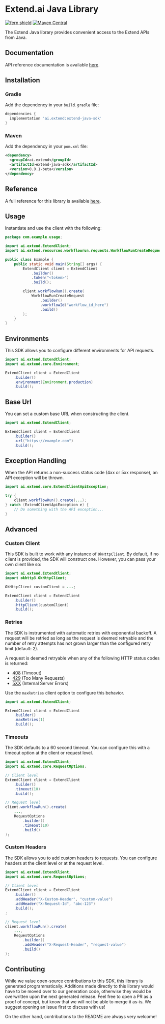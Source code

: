 # Extend.ai Java Library

[![fern shield](https://img.shields.io/badge/%F0%9F%8C%BF-Built%20with%20Fern-brightgreen)](https://buildwithfern.com?utm_source=github&utm_medium=github&utm_campaign=readme&utm_source=https%3A%2F%2Fgithub.com%2Fextend-hq%2Fextend-java-sdk)
[![Maven Central](https://img.shields.io/maven-central/v/ai.extend/extend-java-sdk)](https://central.sonatype.com/artifact/ai.extend/extend-java-sdk)

The Extend Java library provides convenient access to the Extend APIs from Java.

## Documentation

API reference documentation is available [here](https://docs.extend.ai/2025-04-21/developers).

## Installation

### Gradle

Add the dependency in your `build.gradle` file:

```groovy
dependencies {
  implementation 'ai.extend:extend-java-sdk'
}
```

### Maven

Add the dependency in your `pom.xml` file:

```xml
<dependency>
  <groupId>ai.extend</groupId>
  <artifactId>extend-java-sdk</artifactId>
  <version>0.0.1-beta</version>
</dependency>
```

## Reference

A full reference for this library is available [here](https://github.com/extend-hq/extend-java-sdk/blob/HEAD/./reference.md).

## Usage

Instantiate and use the client with the following:

```java
package com.example.usage;

import ai.extend.ExtendClient;
import ai.extend.resources.workflowrun.requests.WorkflowRunCreateRequest;

public class Example {
    public static void main(String[] args) {
        ExtendClient client = ExtendClient
            .builder()
            .token("<token>")
            .build();

        client.workflowRun().create(
            WorkflowRunCreateRequest
                .builder()
                .workflowId("workflow_id_here")
                .build()
        );
    }
}
```

## Environments

This SDK allows you to configure different environments for API requests.

```java
import ai.extend.ExtendClient;
import ai.extend.core.Environment;

ExtendClient client = ExtendClient
    .builder()
    .environment(Environment.production)
    .build();
```

## Base Url

You can set a custom base URL when constructing the client.

```java
import ai.extend.ExtendClient;

ExtendClient client = ExtendClient
    .builder()
    .url("https://example.com")
    .build();
```

## Exception Handling

When the API returns a non-success status code (4xx or 5xx response), an API exception will be thrown.

```java
import ai.extend.core.ExtendClientApiException;

try {
    client.workflowRun().create(...);
} catch (ExtendClientApiException e) {
    // Do something with the API exception...
}
```

## Advanced

### Custom Client

This SDK is built to work with any instance of `OkHttpClient`. By default, if no client is provided, the SDK will construct one.
However, you can pass your own client like so:

```java
import ai.extend.ExtendClient;
import okhttp3.OkHttpClient;

OkHttpClient customClient = ...;

ExtendClient client = ExtendClient
    .builder()
    .httpClient(customClient)
    .build();
```

### Retries

The SDK is instrumented with automatic retries with exponential backoff. A request will be retried as long
as the request is deemed retryable and the number of retry attempts has not grown larger than the configured
retry limit (default: 2).

A request is deemed retryable when any of the following HTTP status codes is returned:

- [408](https://developer.mozilla.org/en-US/docs/Web/HTTP/Status/408) (Timeout)
- [429](https://developer.mozilla.org/en-US/docs/Web/HTTP/Status/429) (Too Many Requests)
- [5XX](https://developer.mozilla.org/en-US/docs/Web/HTTP/Status/500) (Internal Server Errors)

Use the `maxRetries` client option to configure this behavior.

```java
import ai.extend.ExtendClient;

ExtendClient client = ExtendClient
    .builder()
    .maxRetries(1)
    .build();
```

### Timeouts

The SDK defaults to a 60 second timeout. You can configure this with a timeout option at the client or request level.

```java
import ai.extend.ExtendClient;
import ai.extend.core.RequestOptions;

// Client level
ExtendClient client = ExtendClient
    .builder()
    .timeout(10)
    .build();

// Request level
client.workflowRun().create(
    ...,
    RequestOptions
        .builder()
        .timeout(10)
        .build()
);
```

### Custom Headers

The SDK allows you to add custom headers to requests. You can configure headers at the client level or at the request level.

```java
import ai.extend.ExtendClient;
import ai.extend.core.RequestOptions;

// Client level
ExtendClient client = ExtendClient
    .builder()
    .addHeader("X-Custom-Header", "custom-value")
    .addHeader("X-Request-Id", "abc-123")
    .build();
;

// Request level
client.workflowRun().create(
    ...,
    RequestOptions
        .builder()
        .addHeader("X-Request-Header", "request-value")
        .build()
);
```

## Contributing

While we value open-source contributions to this SDK, this library is generated programmatically.
Additions made directly to this library would have to be moved over to our generation code,
otherwise they would be overwritten upon the next generated release. Feel free to open a PR as
a proof of concept, but know that we will not be able to merge it as-is. We suggest opening
an issue first to discuss with us!

On the other hand, contributions to the README are always very welcome!
